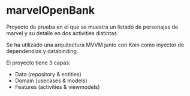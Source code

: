 # marvelOpenBank

Proyecto de prueba en el que se muestra un listado de personajes de marvel y su detalle en dos activities distintas

Se ha utilizado una arquitectura MVVM junto con Koin como inyector de dependendias y databinding.

El proyecto tiene 3 capas:
  - Data (repository & entities)
  - Domain (usecases & models)
  - Features (activities & viewmodels)
  

